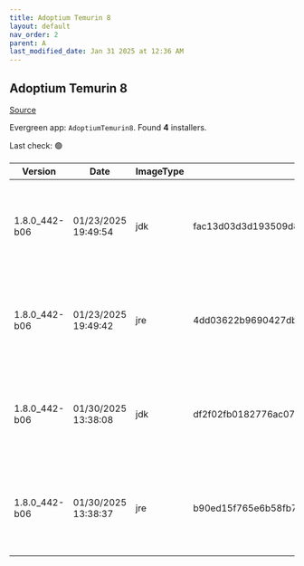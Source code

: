 ```yaml
---
title: Adoptium Temurin 8
layout: default
nav_order: 2
parent: A
last_modified_date: Jan 31 2025 at 12:36 AM
---
```


## Adoptium Temurin 8

[Source](https://adoptium.net/)

Evergreen app: `AdoptiumTemurin8`. Found **4** installers.

Last check: 🟢

| Version       | Date                | ImageType | Checksum                                                         | Size     | Architecture | Type | URI                                                                                                                                                                                                                                                              |
| ------------- | ------------------- | --------- | ---------------------------------------------------------------- | -------- | ------------ | ---- | ---------------------------------------------------------------------------------------------------------------------------------------------------------------------------------------------------------------------------------------------------------------- |
| 1.8.0_442-b06 | 01/23/2025 19:49:54 | jdk       | fac13d03d3d193509d82ef964060c21f2b20bc0ca3419ecc5cb3ef71283f2f94 | 89194496 | x64          | msi  | [https://github.com/adoptium/temurin8-binaries/releases/download/jdk8u442-b06/OpenJDK8U-jdk_x64_windows_hotspot_8u442b06.msi](https://github.com/adoptium/temurin8-binaries/releases/download/jdk8u442-b06/OpenJDK8U-jdk_x64_windows_hotspot_8u442b06.msi)       |
| 1.8.0_442-b06 | 01/23/2025 19:49:42 | jre       | 4dd03622b9690427dbcd6df6c60eb6e1a422f1eb7389f0d08ef844bf43e23eab | 32452608 | x64          | msi  | [https://github.com/adoptium/temurin8-binaries/releases/download/jdk8u442-b06/OpenJDK8U-jre_x64_windows_hotspot_8u442b06.msi](https://github.com/adoptium/temurin8-binaries/releases/download/jdk8u442-b06/OpenJDK8U-jre_x64_windows_hotspot_8u442b06.msi)       |
| 1.8.0_442-b06 | 01/30/2025 13:38:08 | jdk       | df2f02fb0182776ac0798029683785f9e863db3d15c16a4603d7d0e5636d59cd | 89370624 | x86          | msi  | [https://github.com/adoptium/temurin8-binaries/releases/download/jdk8u442-b06/OpenJDK8U-jdk_x86-32_windows_hotspot_8u442b06.msi](https://github.com/adoptium/temurin8-binaries/releases/download/jdk8u442-b06/OpenJDK8U-jdk_x86-32_windows_hotspot_8u442b06.msi) |
| 1.8.0_442-b06 | 01/30/2025 13:38:37 | jre       | b90ed15f765e6b58fb7d7e3997a7c976791993f8f15c6ca1941f845e31680b81 | 30527488 | x86          | msi  | [https://github.com/adoptium/temurin8-binaries/releases/download/jdk8u442-b06/OpenJDK8U-jre_x86-32_windows_hotspot_8u442b06.msi](https://github.com/adoptium/temurin8-binaries/releases/download/jdk8u442-b06/OpenJDK8U-jre_x86-32_windows_hotspot_8u442b06.msi) |
